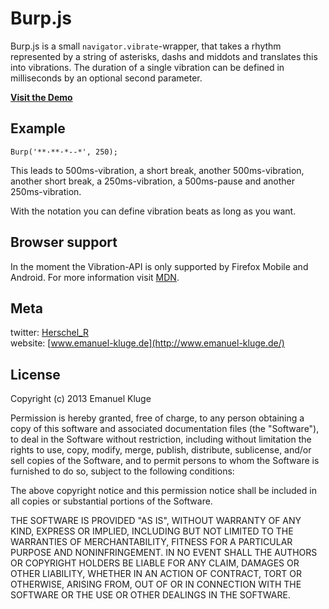 # Burp.js #

Burp.js is a small `navigator.vibrate`-wrapper, that takes a rhythm represented by a string of asterisks, dashs and middots and translates this into vibrations. The duration of a single vibration can be defined in milliseconds by an optional second parameter.

**[Visit the Demo](http://herschel666.github.com/Burp.js/)**

## Example ##


	Burp('**·**·*--*', 250);

This leads to 500ms-vibration, a short break, another 500ms-vibration, another short break, a 250ms-vibration, a 500ms-pause and another 250ms-vibration.

With the notation you can define vibration beats as long as you want.

## Browser support ##

In the moment the Vibration-API is only supported by Firefox Mobile and Android. For more information visit [MDN](https://developer.mozilla.org/en-US/docs/DOM/window.navigate.vibrate).

## Meta ##


twitter: [Herschel_R](http://twitter.com/Herschel_R)<br>
website: [www.emanuel-kluge.de](http://www.emanuel-kluge.de/)


## License ##

Copyright (c) 2013 Emanuel Kluge

Permission is hereby granted, free of charge, to any person obtaining
a copy of this software and associated documentation files (the
"Software"), to deal in the Software without restriction, including
without limitation the rights to use, copy, modify, merge, publish,
distribute, sublicense, and/or sell copies of the Software, and to
permit persons to whom the Software is furnished to do so, subject to
the following conditions:

The above copyright notice and this permission notice shall be
included in all copies or substantial portions of the Software.

THE SOFTWARE IS PROVIDED "AS IS", WITHOUT WARRANTY OF ANY KIND,
EXPRESS OR IMPLIED, INCLUDING BUT NOT LIMITED TO THE WARRANTIES OF
MERCHANTABILITY, FITNESS FOR A PARTICULAR PURPOSE AND
NONINFRINGEMENT. IN NO EVENT SHALL THE AUTHORS OR COPYRIGHT HOLDERS BE
LIABLE FOR ANY CLAIM, DAMAGES OR OTHER LIABILITY, WHETHER IN AN ACTION
OF CONTRACT, TORT OR OTHERWISE, ARISING FROM, OUT OF OR IN CONNECTION
WITH THE SOFTWARE OR THE USE OR OTHER DEALINGS IN THE SOFTWARE.